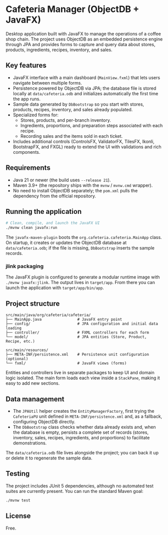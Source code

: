 # Cafeteria Manager (ObjectDB + JavaFX)

Desktop application built with JavaFX to manage the operations of a coffee shop chain. The project uses ObjectDB as an embedded persistence engine through JPA and provides forms to capture and query data about stores, products, ingredients, recipes, inventory, and sales.

## Key features

- JavaFX interface with a main dashboard (`MainView.fxml`) that lets users navigate between multiple forms.
- Persistence powered by ObjectDB via JPA; the database file is stored locally at `data/cafeteria.odb` and initializes automatically the first time the app runs.
- Sample data generated by `DbBootstrap` so you start with stores, products, recipes, inventory, and sales already populated.
- Specialized forms for:
  - Stores, products, and per-branch inventory.
  - Ingredients, proportions, and preparation steps associated with each recipe.
  - Recording sales and the items sold in each ticket.
- Includes additional controls (ControlsFX, ValidatorFX, TilesFX, Ikonli, BootstrapFX, and FXGL) ready to extend the UI with validations and rich components.

## Requirements

- Java 21 or newer (the build uses `--release 21`).
- Maven 3.9+ (the repository ships with the `mvnw` / `mvnw.cmd` wrapper).
- No need to install ObjectDB separately; the `pom.xml` pulls the dependency from the official repository.

## Running the application

```bash
# Clean, compile, and launch the JavaFX UI
./mvnw clean javafx:run
```

The `javafx-maven-plugin` boots the `org.cafeteria.cafeteria.MainApp` class. On startup, it creates or updates the ObjectDB database at `data/cafeteria.odb`; if the file is missing, `DbBootstrap` inserts the sample records.

### jlink packaging

The JavaFX plugin is configured to generate a modular runtime image with `./mvnw javafx:jlink`. The output lives in `target/app`. From there you can launch the application with `target/app/bin/app`.

## Project structure

```
src/main/java/org/cafeteria/cafeteria/
├── MainApp.java                # JavaFX entry point
├── config/                     # JPA configuration and initial data loading
├── controller/                 # FXML controllers for each form
└── model/                      # JPA entities (Store, Product, Recipe, etc.)

src/main/resources/
├── META-INF/persistence.xml    # Persistence unit configuration (optional)
└── fxml/                       # JavaFX views (forms)
```

Entities and controllers live in separate packages to keep UI and domain logic isolated. The main form loads each view inside a `StackPane`, making it easy to add new sections.

## Data management

- The `JPAUtil` helper creates the `EntityManagerFactory`, first trying the `CafeteriaPU` unit defined in `META-INF/persistence.xml` and, as a fallback, configuring ObjectDB directly.
- The `DbBootstrap` class checks whether data already exists and, when the database is empty, persists a complete set of records (stores, inventory, sales, recipes, ingredients, and proportions) to facilitate demonstrations.

The `data/cafeteria.odb` file lives alongside the project; you can back it up or delete it to regenerate the sample data.

## Testing

The project includes JUnit 5 dependencies, although no automated test suites are currently present. You can run the standard Maven goal:

```bash
./mvnw test
```

## License

Free.
